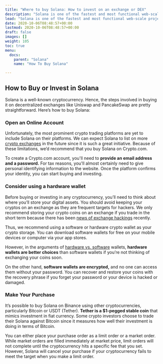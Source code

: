 ```yaml
---
title: "Where to buy Solana: How to invest on an exchange or DEX"
description: "Solana is one of the fastest and most functional web-scale projects that leverage the features of programmable blockchain technology to deliver Decentralized Finance (DeFi) solutions. Read on to learn why this cryptocurrency is making waves"
lead: "Solana is one of the fastest and most functional web-scale projects that leverage the features of programmable blockchain technology to deliver Decentralized Finance (DeFi) solutions."
date: 2020-10-06T08:48:57+00:00
lastmod: 2020-10-06T08:48:57+00:00
draft: false
images: []
weight: 105
toc: true
menu:
  docs:
    parent: "Solana"
    name: "How To Buy Solana"

---
```


## How to Buy or Invest in Solana

Solana is a well-known cryptocurrency. Hence, the steps involved in buying it on decentralized exchanges like Uniswap and PancakeSwap are pretty straightforward. Here’s how to buy Solana:

### Open an Online Account

Unfortunately, the most prominent crypto trading platforms are yet to include Solana on their platforms. We can expect Solana to list on more [crypto exchanges](https://www.fool.com/the-ascent/cryptocurrency/best-cryptocurrency-apps/?utm_source=nasdaq&utm_medium=feed&utm_campaign=article&referring_guid=bb2ef0f9-34db-4858-9720-19d947fc409f) in the future since it is such a great initiative. Because of these limitations, we’d recommend that you buy Solana on Crypto.com.

To create a Crypto.com account, you'll need to **provide an email address and a password.** For tax reasons, you'll almost certainly need to give personal identifying information to the website. Once the platform confirms your identity, you can start buying and investing.

### Consider using a hardware wallet

Before buying or investing in any cryptocurrency, you’ll need to think about where you’ll store your digital assets. You should avoid keeping your cryptos on an exchange as they are frequent targets for hackers. We only recommend storing your crypto coins on an exchange if you trade in the short term because there has been [news of exchange hackings](https://www.bbc.com/news/business-58163917) recently.

Thus, we recommend using a software or hardware crypto wallet as your crypto storage. You can download software wallets for free on your mobile devices or computer via your app stores.

However, in the arguments of [hardware vs. software](https://medium.com/coinbundle/hardware-vs-software-wallets-f03fb4727354) wallets, **hardware wallets are better choices** than software wallets if you’re not thinking of exchanging your coins soon.

On the other hand, **software wallets are encrypted,** and no one can access them without your password. You can recover and restore your coins with the recovery phrase if you forget your password or your device is hacked or damaged.

### Make Your Purchase

It’s possible to buy Solana on Binance using other cryptocurrencies, particularly Bitcoin or USDT (Tether). **Tether is a $1-pegged stable coin** that mimics investment in fiat currency. Some crypto investors choose to trade their Solana against Bitcoin since it measures how well their investment is doing in terms of Bitcoin.

You can either place your purchase order as a limit order or a market order. While market orders are filled immediately at market price, limit orders will not complete until the cryptocurrency hits a specific fee that you set. However, Solana will cancel your purchase if your cryptocurrency fails to meet the target when you make a limit order.
